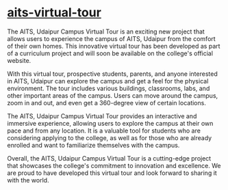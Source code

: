 # [aits-virtual-tour](https://arv1nd-s.github.io/aits-virtual-tour/)
The AITS, Udaipur Campus Virtual Tour is an exciting new project that allows users to experience the campus of AITS, Udaipur from the comfort of their own homes. This innovative virtual tour has been developed as part of a curriculum project and will soon be available on the college's official website.

With this virtual tour, prospective students, parents, and anyone interested in AITS, Udaipur can explore the campus and get a feel for the physical environment. The tour includes various buildings, classrooms, labs, and other important areas of the campus. Users can move around the campus, zoom in and out, and even get a 360-degree view of certain locations.

The AITS, Udaipur Campus Virtual Tour provides an interactive and immersive experience, allowing users to explore the campus at their own pace and from any location. It is a valuable tool for students who are considering applying to the college, as well as for those who are already enrolled and want to familiarize themselves with the campus.

Overall, the AITS, Udaipur Campus Virtual Tour is a cutting-edge project that showcases the college's commitment to innovation and excellence. We are proud to have developed this virtual tour and look forward to sharing it with the world.
